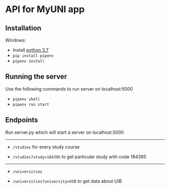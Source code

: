 # API for MyUNI app
## Installation
Windows:
* Install [python 3.7](https://www.python.org/downloads/release/python-372/)
* `pip install pipenv`
* `pipenv install`

## Running the server
Use the following commands to run server on localhost:5000
* `pipenv shell`
* `pipenv run start`

## Endpoints
Run server.py which will start a server on localhost:5000

--------

* `/studies` for every study course

* `/studies?study=184395` to get particular study with code 184395

--------

* `/universities`

* `/universities?university=UIB` to get data about UIB
